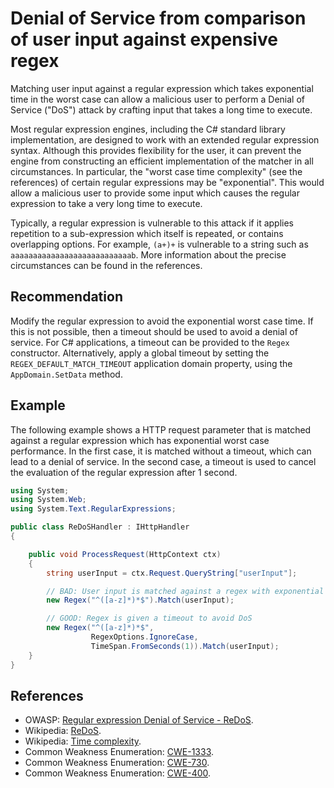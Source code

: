 # Denial of Service from comparison of user input against expensive regex
Matching user input against a regular expression which takes exponential time in the worst case can allow a malicious user to perform a Denial of Service ("DoS") attack by crafting input that takes a long time to execute.

Most regular expression engines, including the C\# standard library implementation, are designed to work with an extended regular expression syntax. Although this provides flexibility for the user, it can prevent the engine from constructing an efficient implementation of the matcher in all circumstances. In particular, the "worst case time complexity" (see the references) of certain regular expressions may be "exponential". This would allow a malicious user to provide some input which causes the regular expression to take a very long time to execute.

Typically, a regular expression is vulnerable to this attack if it applies repetition to a sub-expression which itself is repeated, or contains overlapping options. For example, `(a+)+` is vulnerable to a string such as `aaaaaaaaaaaaaaaaaaaaaaaaaaab`. More information about the precise circumstances can be found in the references.


## Recommendation
Modify the regular expression to avoid the exponential worst case time. If this is not possible, then a timeout should be used to avoid a denial of service. For C\# applications, a timeout can be provided to the `Regex` constructor. Alternatively, apply a global timeout by setting the `REGEX_DEFAULT_MATCH_TIMEOUT` application domain property, using the `AppDomain.SetData` method.


## Example
The following example shows a HTTP request parameter that is matched against a regular expression which has exponential worst case performance. In the first case, it is matched without a timeout, which can lead to a denial of service. In the second case, a timeout is used to cancel the evaluation of the regular expression after 1 second.


```csharp
using System;
using System.Web;
using System.Text.RegularExpressions;

public class ReDoSHandler : IHttpHandler
{

    public void ProcessRequest(HttpContext ctx)
    {
        string userInput = ctx.Request.QueryString["userInput"];

        // BAD: User input is matched against a regex with exponential worst case behavior
        new Regex("^([a-z]*)*$").Match(userInput);

        // GOOD: Regex is given a timeout to avoid DoS
        new Regex("^([a-z]*)*$",
                  RegexOptions.IgnoreCase,
                  TimeSpan.FromSeconds(1)).Match(userInput);
    }
}

```

## References
* OWASP: [Regular expression Denial of Service - ReDoS](https://www.owasp.org/index.php/Regular_expression_Denial_of_Service_-_ReDoS).
* Wikipedia: [ReDoS](https://en.wikipedia.org/wiki/ReDoS).
* Wikipedia: [Time complexity](https://en.wikipedia.org/wiki/Time_complexity).
* Common Weakness Enumeration: [CWE-1333](https://cwe.mitre.org/data/definitions/1333.html).
* Common Weakness Enumeration: [CWE-730](https://cwe.mitre.org/data/definitions/730.html).
* Common Weakness Enumeration: [CWE-400](https://cwe.mitre.org/data/definitions/400.html).
